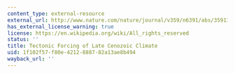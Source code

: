```yaml
---
content_type: external-resource
external_url: http://www.nature.com/nature/journal/v359/n6391/abs/359117a0.html
has_external_license_warning: true
license: https://en.wikipedia.org/wiki/All_rights_reserved
status: ''
title: Tectonic Forcing of Late Cenozoic Climate
uid: 1f102f57-f80e-4212-8887-82a13ae8b494
wayback_url: ''
---
```


